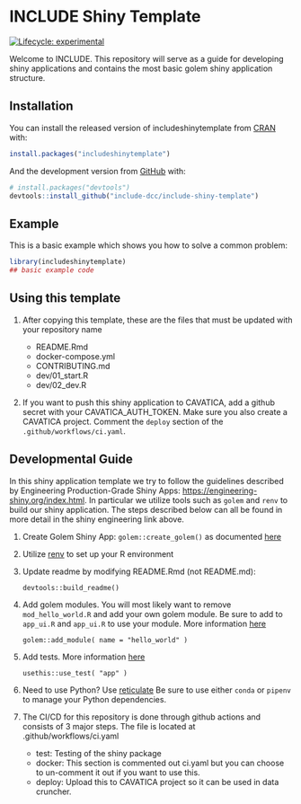 
<!-- README.md is generated from README.Rmd. Please edit that file -->

# INCLUDE Shiny Template

<!-- badges: start -->

[![Lifecycle:
experimental](https://img.shields.io/badge/lifecycle-experimental-orange.svg)](https://www.tidyverse.org/lifecycle/#experimental)
<!-- badges: end -->

Welcome to INCLUDE. This repository will serve as a guide for developing
shiny applications and contains the most basic golem shiny application
structure.

## Installation

You can install the released version of includeshinytemplate from
[CRAN](https://CRAN.R-project.org) with:

``` r
install.packages("includeshinytemplate")
```

And the development version from [GitHub](https://github.com/) with:

``` r
# install.packages("devtools")
devtools::install_github("include-dcc/include-shiny-template")
```

## Example

This is a basic example which shows you how to solve a common problem:

``` r
library(includeshinytemplate)
## basic example code
```

## Using this template

1.  After copying this template, these are the files that must be
    updated with your repository name

    -   README.Rmd
    -   docker-compose.yml
    -   CONTRIBUTING.md
    -   dev/01_start.R
    -   dev/02_dev.R

2.  If you want to push this shiny application to CAVATICA, add a github
    secret with your CAVATICA_AUTH_TOKEN. Make sure you also create a
    CAVATICA project. Comment the `deploy` section of the
    `.github/workflows/ci.yaml`.

## Developmental Guide

In this shiny application template we try to follow the guidelines
described by Engineering Production-Grade Shiny Apps:
<https://engineering-shiny.org/index.html>. In particular we utilize
tools such as `golem` and `renv` to build our shiny application. The
steps described below can all be found in more detail in the shiny
engineering link above.

1.  Create Golem Shiny App: `golem::create_golem()` as documented
    [here](https://engineering-shiny.org/setting-up-for-success.html#create-a-golem)

2.  Utilize
    [renv](https://engineering-shiny.org/build-yourself-safety-net.html#renv)
    to set up your R environment

3.  Update readme by modifying README.Rmd (not README.md):

        devtools::build_readme()

4.  Add golem modules. You will most likely want to remove
    `mod_hello_world.R` and add your own golem module. Be sure to add to
    `app_ui.R` and `app_ui.R` to use your module. More information
    [here](https://engineering-shiny.org/build-app-golem.html#submodules-and-utility-functions)

        golem::add_module( name = "hello_world" )

5.  Add tests. More information
    [here](https://engineering-shiny.org/build-app-golem.html#add-tests)

        usethis::use_test( "app" )

6.  Need to use Python? Use
    [reticulate](https://rstudio.github.io/reticulate/) Be sure to use
    either `conda` or `pipenv` to manage your Python dependencies.

7.  The CI/CD for this repository is done through github actions and
    consists of 3 major steps. The file is located at
    .github/workflows/ci.yaml

    -   test: Testing of the shiny package
    -   docker: This section is commented out ci.yaml but you can choose
        to un-comment it out if you want to use this.
    -   deploy: Upload this to CAVATICA project so it can be used in
        data cruncher.
